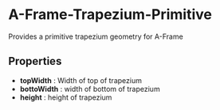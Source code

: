 # A-Frame-Trapezium-Primitive
Provides a primitive trapezium geometry for A-Frame

## Properties

* **topWidth** : Width of top of trapezium
* **bottoWidth** : width of bottom of trapezium
* **height** : height of trapezium